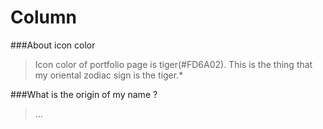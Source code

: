 <link rel="stylesheet" href="markdown-style.css" ></link>

# Column

###About icon color

> Icon color of portfolio page is tiger(#FD6A02).
> This is the thing that my oriental zodiac sign is the tiger.*

###What is the origin of my name ?

> ...
